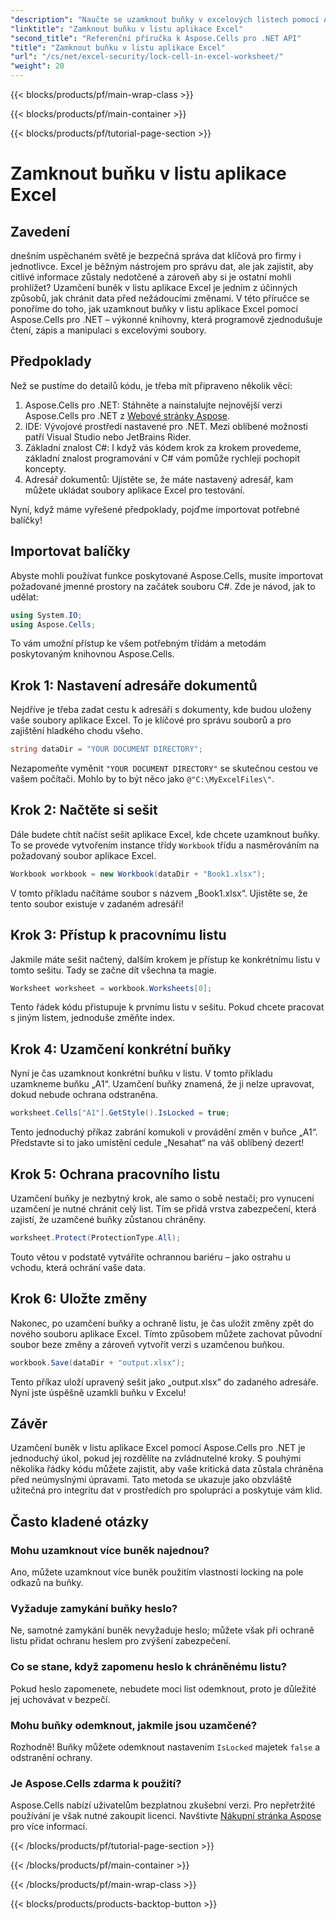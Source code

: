 ```yaml
---
"description": "Naučte se uzamknout buňky v excelových listech pomocí Aspose.Cells pro .NET. Snadný podrobný návod pro bezpečnou správu dat."
"linktitle": "Zamknout buňku v listu aplikace Excel"
"second_title": "Referenční příručka k Aspose.Cells pro .NET API"
"title": "Zamknout buňku v listu aplikace Excel"
"url": "/cs/net/excel-security/lock-cell-in-excel-worksheet/"
"weight": 20
---
```


{{< blocks/products/pf/main-wrap-class >}}

{{< blocks/products/pf/main-container >}}

{{< blocks/products/pf/tutorial-page-section >}}

# Zamknout buňku v listu aplikace Excel

## Zavedení

dnešním uspěchaném světě je bezpečná správa dat klíčová pro firmy i jednotlivce. Excel je běžným nástrojem pro správu dat, ale jak zajistit, aby citlivé informace zůstaly nedotčené a zároveň aby si je ostatní mohli prohlížet? Uzamčení buněk v listu aplikace Excel je jedním z účinných způsobů, jak chránit data před nežádoucími změnami. V této příručce se ponoříme do toho, jak uzamknout buňky v listu aplikace Excel pomocí Aspose.Cells pro .NET – výkonné knihovny, která programově zjednodušuje čtení, zápis a manipulaci s excelovými soubory.

## Předpoklady

Než se pustíme do detailů kódu, je třeba mít připraveno několik věcí:

1. Aspose.Cells pro .NET: Stáhněte a nainstalujte nejnovější verzi Aspose.Cells pro .NET z [Webové stránky Aspose](https://releases.aspose.com/cells/net/).
2. IDE: Vývojové prostředí nastavené pro .NET. Mezi oblíbené možnosti patří Visual Studio nebo JetBrains Rider.
3. Základní znalost C#: I když vás kódem krok za krokem provedeme, základní znalost programování v C# vám pomůže rychleji pochopit koncepty.
4. Adresář dokumentů: Ujistěte se, že máte nastavený adresář, kam můžete ukládat soubory aplikace Excel pro testování.

Nyní, když máme vyřešené předpoklady, pojďme importovat potřebné balíčky!

## Importovat balíčky

Abyste mohli používat funkce poskytované Aspose.Cells, musíte importovat požadované jmenné prostory na začátek souboru C#. Zde je návod, jak to udělat:

```csharp
using System.IO;
using Aspose.Cells;
```

To vám umožní přístup ke všem potřebným třídám a metodám poskytovaným knihovnou Aspose.Cells.

## Krok 1: Nastavení adresáře dokumentů

Nejdříve je třeba zadat cestu k adresáři s dokumenty, kde budou uloženy vaše soubory aplikace Excel. To je klíčové pro správu souborů a pro zajištění hladkého chodu všeho. 

```csharp
string dataDir = "YOUR DOCUMENT DIRECTORY";
```

Nezapomeňte vyměnit `"YOUR DOCUMENT DIRECTORY"` se skutečnou cestou ve vašem počítači. Mohlo by to být něco jako `@"C:\MyExcelFiles\"`.

## Krok 2: Načtěte si sešit

Dále budete chtít načíst sešit aplikace Excel, kde chcete uzamknout buňky. To se provede vytvořením instance třídy `Workbook` třídu a nasměrováním na požadovaný soubor aplikace Excel.

```csharp
Workbook workbook = new Workbook(dataDir + "Book1.xlsx");
```

V tomto příkladu načítáme soubor s názvem „Book1.xlsx“. Ujistěte se, že tento soubor existuje v zadaném adresáři!

## Krok 3: Přístup k pracovnímu listu

Jakmile máte sešit načtený, dalším krokem je přístup ke konkrétnímu listu v tomto sešitu. Tady se začne dít všechna ta magie. 

```csharp
Worksheet worksheet = workbook.Worksheets[0];
```

Tento řádek kódu přistupuje k prvnímu listu v sešitu. Pokud chcete pracovat s jiným listem, jednoduše změňte index.

## Krok 4: Uzamčení konkrétní buňky 

Nyní je čas uzamknout konkrétní buňku v listu. V tomto příkladu uzamkneme buňku „A1“. Uzamčení buňky znamená, že ji nelze upravovat, dokud nebude ochrana odstraněna.

```csharp
worksheet.Cells["A1"].GetStyle().IsLocked = true;
```

Tento jednoduchý příkaz zabrání komukoli v provádění změn v buňce „A1“. Představte si to jako umístění cedule „Nesahat“ na váš oblíbený dezert!

## Krok 5: Ochrana pracovního listu

Uzamčení buňky je nezbytný krok, ale samo o sobě nestačí; pro vynucení uzamčení je nutné chránit celý list. Tím se přidá vrstva zabezpečení, která zajistí, že uzamčené buňky zůstanou chráněny.

```csharp
worksheet.Protect(ProtectionType.All);
```

Touto větou v podstatě vytváříte ochrannou bariéru – jako ostrahu u vchodu, která ochrání vaše data.

## Krok 6: Uložte změny

Nakonec, po uzamčení buňky a ochraně listu, je čas uložit změny zpět do nového souboru aplikace Excel. Tímto způsobem můžete zachovat původní soubor beze změny a zároveň vytvořit verzi s uzamčenou buňkou.

```csharp
workbook.Save(dataDir + "output.xlsx");
```

Tento příkaz uloží upravený sešit jako „output.xlsx“ do zadaného adresáře. Nyní jste úspěšně uzamkli buňku v Excelu!

## Závěr

Uzamčení buněk v listu aplikace Excel pomocí Aspose.Cells pro .NET je jednoduchý úkol, pokud jej rozdělíte na zvládnutelné kroky. S pouhými několika řádky kódu můžete zajistit, aby vaše kritická data zůstala chráněna před neúmyslnými úpravami. Tato metoda se ukazuje jako obzvláště užitečná pro integritu dat v prostředích pro spolupráci a poskytuje vám klid.

## Často kladené otázky

### Mohu uzamknout více buněk najednou?
Ano, můžete uzamknout více buněk použitím vlastnosti locking na pole odkazů na buňky.

### Vyžaduje zamykání buňky heslo?
Ne, samotné zamykání buněk nevyžaduje heslo; můžete však při ochraně listu přidat ochranu heslem pro zvýšení zabezpečení.

### Co se stane, když zapomenu heslo k chráněnému listu?
Pokud heslo zapomenete, nebudete moci list odemknout, proto je důležité jej uchovávat v bezpečí.

### Mohu buňky odemknout, jakmile jsou uzamčené?
Rozhodně! Buňky můžete odemknout nastavením `IsLocked` majetek `false` a odstranění ochrany.

### Je Aspose.Cells zdarma k použití?
Aspose.Cells nabízí uživatelům bezplatnou zkušební verzi. Pro nepřetržité používání je však nutné zakoupit licenci. Navštivte [Nákupní stránka Aspose](https://purchase.aspose.com/buy) pro více informací.

{{< /blocks/products/pf/tutorial-page-section >}}

{{< /blocks/products/pf/main-container >}}

{{< /blocks/products/pf/main-wrap-class >}}

{{< blocks/products/products-backtop-button >}}